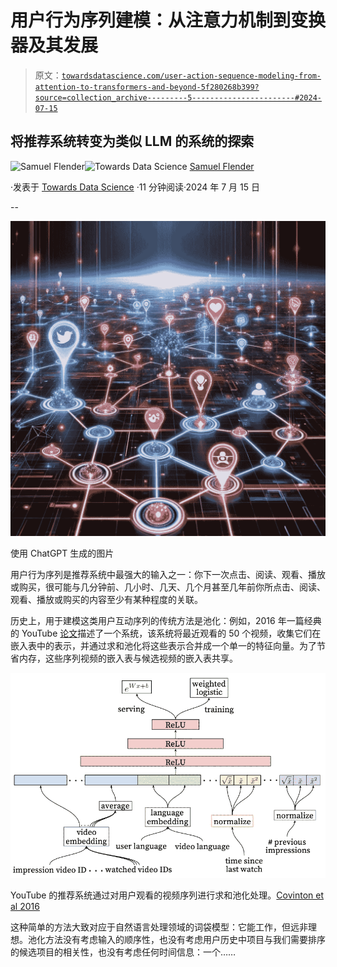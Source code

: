 # 用户行为序列建模：从注意力机制到变换器及其发展

> 原文：[`towardsdatascience.com/user-action-sequence-modeling-from-attention-to-transformers-and-beyond-5f280268b399?source=collection_archive---------5-----------------------#2024-07-15`](https://towardsdatascience.com/user-action-sequence-modeling-from-attention-to-transformers-and-beyond-5f280268b399?source=collection_archive---------5-----------------------#2024-07-15)

## 将推荐系统转变为类似 LLM 的系统的探索

[](https://medium.com/@samuel.flender?source=post_page---byline--5f280268b399--------------------------------)![Samuel Flender](https://medium.com/@samuel.flender?source=post_page---byline--5f280268b399--------------------------------)[](https://towardsdatascience.com/?source=post_page---byline--5f280268b399--------------------------------)![Towards Data Science](https://towardsdatascience.com/?source=post_page---byline--5f280268b399--------------------------------) [Samuel Flender](https://medium.com/@samuel.flender?source=post_page---byline--5f280268b399--------------------------------)

·发表于 [Towards Data Science](https://towardsdatascience.com/?source=post_page---byline--5f280268b399--------------------------------) ·11 分钟阅读·2024 年 7 月 15 日

--

![](img/9ea5d8b3f09223e21df594f5dad9876c.png)

使用 ChatGPT 生成的图片

用户行为序列是推荐系统中最强大的输入之一：你下一次点击、阅读、观看、播放或购买，很可能与几分钟前、几小时、几天、几个月甚至几年前你所点击、阅读、观看、播放或购买的内容至少有某种程度的关联。

历史上，用于建模这类用户互动序列的传统方法是池化：例如，2016 年一篇经典的 YouTube [论文](https://storage.googleapis.com/gweb-research2023-media/pubtools/pdf/45530.pdf)描述了一个系统，该系统将最近观看的 50 个视频，收集它们在嵌入表中的表示，并通过求和池化将这些表示合并成一个单一的特征向量。为了节省内存，这些序列视频的嵌入表与候选视频的嵌入表共享。

![](img/99b5651ad79480206ae75e94ce5f0c74.png)

YouTube 的推荐系统通过对用户观看的视频序列进行求和池化处理。[Covinton et al 2016](https://storage.googleapis.com/gweb-research2023-media/pubtools/pdf/45530.pdf)

这种简单的方法大致对应于自然语言处理领域的词袋模型：它能工作，但远非理想。池化方法没有考虑输入的顺序性，也没有考虑用户历史中项目与我们需要排序的候选项目的相关性，也没有考虑任何时间信息：一个……
